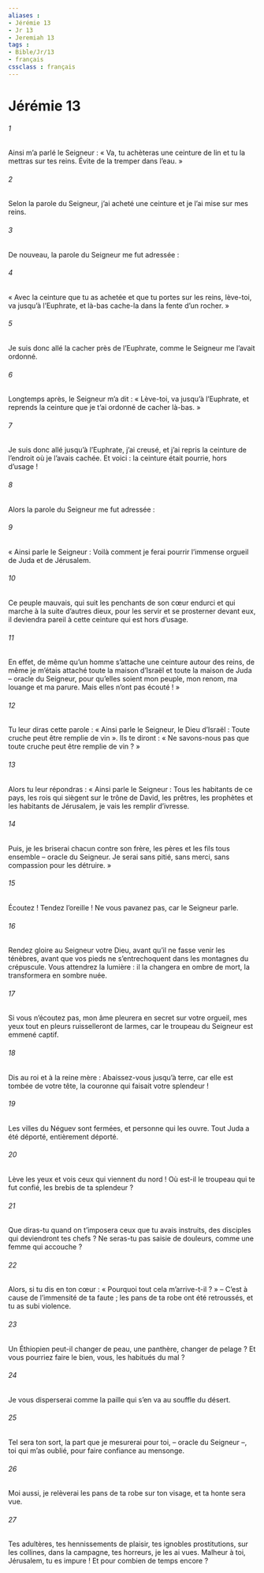 ```yaml
---
aliases : 
- Jérémie 13
- Jr 13
- Jeremiah 13
tags : 
- Bible/Jr/13
- français
cssclass : français
---
```


# Jérémie 13

###### 1
Ainsi m’a parlé le Seigneur : « Va, tu achèteras une ceinture de lin et tu la mettras sur tes reins. Évite de la tremper dans l’eau. »
###### 2
Selon la parole du Seigneur, j’ai acheté une ceinture et je l’ai mise sur mes reins.
###### 3
De nouveau, la parole du Seigneur me fut adressée :
###### 4
« Avec la ceinture que tu as achetée et que tu portes sur les reins, lève-toi, va jusqu’à l’Euphrate, et là-bas cache-la dans la fente d’un rocher. »
###### 5
Je suis donc allé la cacher près de l’Euphrate, comme le Seigneur me l’avait ordonné.
###### 6
Longtemps après, le Seigneur m’a dit : « Lève-toi, va jusqu’à l’Euphrate, et reprends la ceinture que je t’ai ordonné de cacher là-bas. »
###### 7
Je suis donc allé jusqu’à l’Euphrate, j’ai creusé, et j’ai repris la ceinture de l’endroit où je l’avais cachée. Et voici : la ceinture était pourrie, hors d’usage !
###### 8
Alors la parole du Seigneur me fut adressée :
###### 9
« Ainsi parle le Seigneur : Voilà comment je ferai pourrir l’immense orgueil de Juda et de Jérusalem.
###### 10
Ce peuple mauvais, qui suit les penchants de son cœur endurci et qui marche à la suite d’autres dieux, pour les servir et se prosterner devant eux, il deviendra pareil à cette ceinture qui est hors d’usage.
###### 11
En effet, de même qu’un homme s’attache une ceinture autour des reins, de même je m’étais attaché toute la maison d’Israël et toute la maison de Juda – oracle du Seigneur, pour qu’elles soient mon peuple, mon renom, ma louange et ma parure. Mais elles n’ont pas écouté ! »
###### 12
Tu leur diras cette parole : « Ainsi parle le Seigneur, le Dieu d’Israël : Toute cruche peut être remplie de vin ». Ils te diront : « Ne savons-nous pas que toute cruche peut être remplie de vin ? »
###### 13
Alors tu leur répondras : « Ainsi parle le Seigneur : Tous les habitants de ce pays, les rois qui siègent sur le trône de David, les prêtres, les prophètes et les habitants de Jérusalem, je vais les remplir d’ivresse.
###### 14
Puis, je les briserai chacun contre son frère, les pères et les fils tous ensemble – oracle du Seigneur. Je serai sans pitié, sans merci, sans compassion pour les détruire. »
###### 15
Écoutez ! Tendez l’oreille ! Ne vous pavanez pas,
car le Seigneur parle.
###### 16
Rendez gloire au Seigneur votre Dieu,
avant qu’il ne fasse venir les ténèbres,
avant que vos pieds ne s’entrechoquent
dans les montagnes du crépuscule.
Vous attendrez la lumière :
il la changera en ombre de mort,
la transformera en sombre nuée.
###### 17
Si vous n’écoutez pas,
mon âme pleurera en secret sur votre orgueil,
mes yeux tout en pleurs ruisselleront de larmes,
car le troupeau du Seigneur est emmené captif.
###### 18
Dis au roi et à la reine mère :
Abaissez-vous jusqu’à terre,
car elle est tombée de votre tête,
la couronne qui faisait votre splendeur !
###### 19
Les villes du Néguev sont fermées,
et personne qui les ouvre.
Tout Juda a été déporté,
entièrement déporté.
###### 20
Lève les yeux et vois
ceux qui viennent du nord !
Où est-il le troupeau qui te fut confié,
les brebis de ta splendeur ?
###### 21
Que diras-tu quand on t’imposera
ceux que tu avais instruits,
des disciples qui deviendront tes chefs ?
Ne seras-tu pas saisie de douleurs,
comme une femme qui accouche ?
###### 22
Alors, si tu dis en ton cœur :
« Pourquoi tout cela m’arrive-t-il ? »
– C’est à cause de l’immensité de ta faute ;
les pans de ta robe ont été retroussés,
et tu as subi violence.
###### 23
Un Éthiopien peut-il changer de peau,
une panthère, changer de pelage ?
Et vous pourriez faire le bien,
vous, les habitués du mal ?
###### 24
Je vous disperserai
comme la paille qui s’en va au souffle du désert.
###### 25
Tel sera ton sort, la part que je mesurerai pour toi,
– oracle du Seigneur –,
toi qui m’as oublié,
pour faire confiance au mensonge.
###### 26
Moi aussi, je relèverai
les pans de ta robe sur ton visage,
et ta honte sera vue.
###### 27
Tes adultères, tes hennissements de plaisir,
tes ignobles prostitutions,
sur les collines, dans la campagne,
tes horreurs, je les ai vues.
Malheur à toi, Jérusalem, tu es impure !
Et pour combien de temps encore ?
